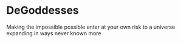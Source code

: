# DeGoddesses
Making the impossible possible enter at your own risk to a universe expanding in ways never known more
